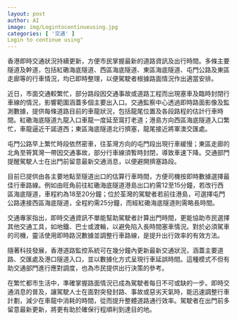 ```yaml
---
layout: post
author: AI
image: img/Logintocontinueusing.jpg
categories: [ '交通' ]
Login to continue using"
---
```

香港即時交通狀況持續更新，方便市民掌握最新的道路資訊及出行時間。多條主要隧道及幹道，包括紅磡海底隧道、西區海底隧道、東區海底隧道、屯門公路及東區走廊等的行車情況，均已即時整理，以便駕駛者根據路面情況作出適當安排。  

近日，市面交通較繁忙，部分路段因交通事故或道路工程而出現塞車及臨時封閉行車線的情況，影響範圍涵蓋多個主要出入口。交通監察中心透過即時路面影像及監測數據，提供每條道路目前的車龍狀況，包括龍尾位置及各段路程的估計行車時間。紅磡海底隧道九龍入口車龍一度延至窩打老道；港島方向西區海底隧道入口繁忙，車龍逼近干諾道西；東區海底隧道北行擠塞，龍尾接近將軍澳交匯處。  

屯門公路早上繁忙時段依然密車，往荃灣方向的屯門段出現行車緩慢；東區走廊的北角至筲箕灣一帶因交通事故，部分行車線須暫時封閉，導致車速下降。交通部門提醒駕駛人士在出門前留意最新交通消息，以便避開擠塞路段。  

目前已提供由各主要地點至隧道出口的估算行車時間，方便司機按即時數據選擇最佳行車路線。例如由旺角前往紅磡海底隧道港島出口約需12至15分鐘，若改行西區海底隧道，車程約為18至20分鐘；位於荃灣的駕駛者若前往港島，可選擇屯門公路連接西區海底隧道，全程約需25分鐘，而經紅磡海底隧道則需略長時間。  

交通專家指出，即時交通資訊不單能幫助駕駛者計算出門時間，更能協助市民選擇其他交通工具，如地鐵、巴士或渡輪，以避免陷入長時間塞車情況。對於必須駕車的司機，靈活使用即時路況數據並調整行車路線，是提升出行效率的有效方法。  

隨著科技發展，香港道路監控系統可在幾分鐘內更新最新交通狀況，涵蓋主要道路、交匯處及港口隧道入口，並以數據化方式呈現行車延誤時間。這種模式不但有助交通部門進行應對調度，也為市民提供出行決策的參考。  

在繁忙都市生活中，準確掌握路面情況已成為駕駛者每日不可或缺的一步。即時交通消息的普及，讓駕駛人士在面對突發封路、事故或惡劣天氣時，能迅速調整行車計劃，減少在車龍中消耗的時間，從而提升整體道路通行效率。駕駛者在出門前多留意最新更新，將更有助於確保行程順利到達目的地。  